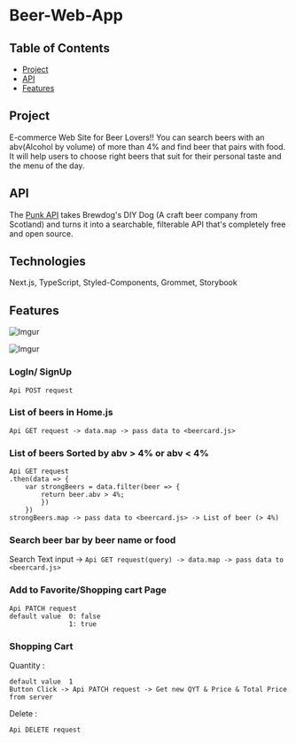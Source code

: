 # Beer-Web-App

## Table of Contents
- [Project](#project)
- [API](#api)
- [Features](#featureS)

## Project
E-commerce Web Site for Beer Lovers!! You can search beers with an abv(Alcohol by volume) of more than 4% and find beer that pairs with food. It will help users to choose right beers that suit for their personal taste and the menu of the day.

## API
The [Punk API](https://punkapi.com/documentation/v2) takes Brewdog's DIY Dog (A craft beer company from Scotland) and turns it into a searchable, filterable API that's completely free and open source.


## Technologies
Next.js, TypeScript, Styled-Components, Grommet, Storybook

## Features

![Imgur](https://i.imgur.com/jsGV4sb.png)

![Imgur](https://i.imgur.com/KcwF3lX.png)

### LogIn/ SignUp 
`Api POST request`

### List of beers in Home.js
`Api GET request -> data.map -> pass data to <beercard.js>`

### List of beers Sorted by abv > 4% or abv < 4%
```
Api GET request
.then(data => {
    var strongBeers = data.filter(beer => {
        return beer.abv > 4%;
        })
    })
strongBeers.map -> pass data to <beercard.js> -> List of beer (> 4%)
```

### Search beer bar by beer name or food
Search Text input ->
`Api GET request(query) -> data.map -> pass data to <beercard.js>`

### Add to Favorite/Shopping cart Page
```
Api PATCH request 
default value  0: false
               1: true
```

### Shopping Cart 
Quantity :
```
default value  1
Button Click -> Api PATCH request -> Get new QYT & Price & Total Price from server 
```

Delete :
```
Api DELETE request 
```




